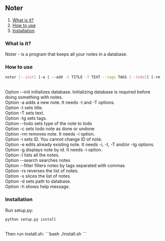 ## Noter ##

1. [What is it?](#what-is-it)<br/>
2. [How to use](#how-to-use)<br/>
3. [Installation](#installation)<br/>

### What is it? ###
Noter - is a program that keeps all your notes in a database.<br/>

### How to use ###
```bash
noter [--init] [-a | --add -t TITLE -T TEXT --tags TAGS [--todo]] [-rm | --remove -i ID] [-e | --edit -i ID -t TITLE -T TEXT -tg TAGS] [-g | --get -i ID] [-l | --ls | --list] [--search QUERY] [-f | --filter TAGS] [-c | --check -i ID] [-rs | --reverse] [-s | --slice] [-d | --db-path] [-h | --help]
```
<br/>
Option --init initializes database. Initializing database is required before doing something with notes.<br/>
Option -a adds a new note. It needs -t and -T options.<br/>
Option -t sets title.<br/>
Option -T sets text.<br/>
Option -tg sets tags.<br/>
Option --todo sets type of the note to todo<br/>
Option -c sets todo note as done or undone<br/>
Option -rm removes note. It needs -i option.<br/>
Option -i sets ID. You cannot change ID of note.<br/>
Option -e edits already existing note. It needs -i, -t, -T and/or -tg options.<br/>
Option -g displays note by id. It needs -i option.<br/>
Option -l lists all the notes.<br/>
Option --search searches notes<br/>
Option --filter filters notes by tags separated with commas</br>
Option -rs reverses the list of notes.<br/>
Option -s slices the list of notes.<br/>
Option -d sets path to database.<br/>
Option -h shows help message.<br/>

### Installation ###
Run setup.py:
```bash
python setup.py install
```
<br/>
Then run install.sh:
```bash
./install.sh
```
